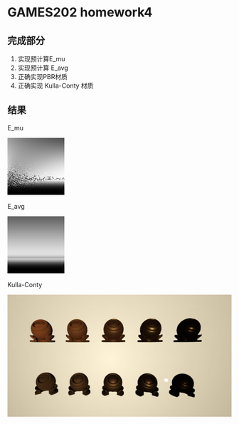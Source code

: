 # GAMES202 homework4

## 完成部分

1. 实现预计算E_mu
2. 实现预计算 E_avg
3. 正确实现PBR材质
4. 正确实现 Kulla-Conty 材质

## 结果

E_mu

![](images\GGX_E_MC_LUT.png)

E_avg

![GGX_Eavg_LUT](images\GGX_Eavg_LUT.png)

Kulla-Conty

![result](images\result.png)

